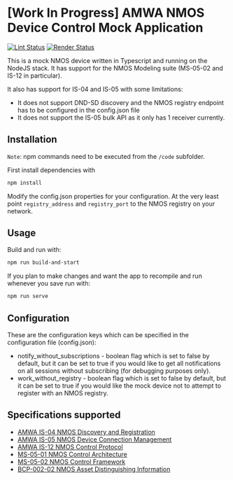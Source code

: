 # \[Work In Progress\] AMWA NMOS Device Control Mock Application

[![Lint Status](https://github.com/AMWA-TV/nmos-device-control-mock/workflows/Lint/badge.svg)](https://github.com/AMWA-TV/nmos-device-control-mock/actions?query=workflow%3ALint)
[![Render Status](https://github.com/AMWA-TV/nmos-device-control-mock/workflows/Render/badge.svg)](https://github.com/AMWA-TV/nmos-device-control-mock/actions?query=workflow%3ARender)

<!-- INTRO-START -->

This is a mock NMOS device written in Typescript and running on the NodeJS stack. It has support for the NMOS Modeling suite (MS-05-02 and IS-12 in particular).

It also has support for IS-04 and IS-05 with some limitations:

* It does not support DND-SD discovery and the NMOS registry endpoint has to be configured in the config.json file
* It does not support the IS-05 bulk API as it only has 1 receiver currently.

## Installation

`Note`: npm commands need to be executed from the `/code` subfolder.

First install dependencies with

```bash
npm install
```

Modify the config.json properties for your configuration.
At the very least point `registry_address` and `registry_port` to the NMOS registry on your network.

## Usage

Build and run with:

```bash
npm run build-and-start
```

If you plan to make changes and want the app to recompile and run whenever you save run with:

```bash
npm run serve
```

## Configuration

These are the configuration keys which can be specified in the configuration file (config.json):

* notify_without_subscriptions - boolean flag which is set to false by default, but it can be set to true if you would like to get all notifications on all sessions without subscribing (for debugging purposes only).
* work_without_registry - boolean flag which is set to false by default, but it can be set to true if you would like the mock device not to attempt to register with an NMOS registry.

## Specifications supported

* [AMWA IS-04 NMOS Discovery and Registration](https://specs.amwa.tv/is-04)
* [AMWA IS-05 NMOS Device Connection Management](https://specs.amwa.tv/is-05)
* [AMWA IS-12 NMOS Control Protocol](https://specs.amwa.tv/is-12)
* [MS-05-01 NMOS Control Architecture](https://specs.amwa.tv/ms-05-01)
* [MS-05-02 NMOS Control Framework](https://specs.amwa.tv/ms-05-02)
* [BCP-002-02 NMOS Asset Distinguishing Information](https://specs.amwa.tv/bcp-002-02)

<!-- INTRO-END -->

